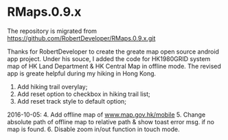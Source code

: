 # RMaps.0.9.x
The repository is migrated from https://github.com/RobertDeveloper/RMaps.0.9.x.git

Thanks for RobertDeveloper to create the greate map open source android app project. 
Under his souce, I added the code for HK1980GRID system map of HK Land Department & 
HK Central Map in offline mode. The revised app is greate helpful during my hiking in Hong Kong.

1. Add hiking trail overylay;
2. Add reset option to checkbox in hiking trail list; 
3. Add reset track style to default option;

2016-10-05:
4. Add offline map of www.map.gov.hk/mobile
5. Change absolute path of offline map to relative path & show toast error msg. if no map is found.
6. Disable zoom in/out function in touch mode.
